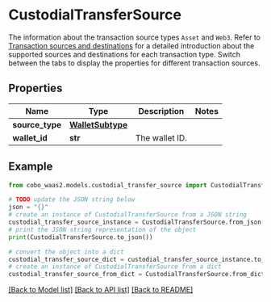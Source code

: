 # CustodialTransferSource

The information about the transaction source types `Asset` and `Web3`. Refer to [Transaction sources and destinations](/v2/guides/transactions/sources-and-destinations) for a detailed introduction about the supported sources and destinations for each transaction type.  Switch between the tabs to display the properties for different transaction sources. 

## Properties

Name | Type | Description | Notes
------------ | ------------- | ------------- | -------------
**source_type** | [**WalletSubtype**](WalletSubtype.md) |  | 
**wallet_id** | **str** | The wallet ID. | 

## Example

```python
from cobo_waas2.models.custodial_transfer_source import CustodialTransferSource

# TODO update the JSON string below
json = "{}"
# create an instance of CustodialTransferSource from a JSON string
custodial_transfer_source_instance = CustodialTransferSource.from_json(json)
# print the JSON string representation of the object
print(CustodialTransferSource.to_json())

# convert the object into a dict
custodial_transfer_source_dict = custodial_transfer_source_instance.to_dict()
# create an instance of CustodialTransferSource from a dict
custodial_transfer_source_from_dict = CustodialTransferSource.from_dict(custodial_transfer_source_dict)
```
[[Back to Model list]](../README.md#documentation-for-models) [[Back to API list]](../README.md#documentation-for-api-endpoints) [[Back to README]](../README.md)


